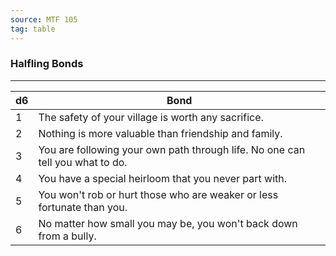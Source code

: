 ```yaml
---
source: MTF 105
tag: table
---
```


### Halfling Bonds
---
|d6|Bond|
|----|------------|
|1|The safety of your village is worth any sacrifice.|
|2|Nothing is more valuable than friendship and family.|
|3|You are following your own path through life. No one can tell you what to do.|
|4|You have a special heirloom that you never part with.|
|5|You won't rob or hurt those who are weaker or less fortunate than you.|
|6|No matter how small you may be, you won't back down from a bully.|
